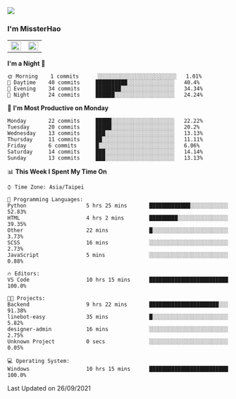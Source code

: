 ![](https://komarev.com/ghpvc/?username=MissterHao&color=ff69b4)

### I'm MissterHao


<!-- Readme stats -->
<!-- https://github.com/anuraghazra/github-readme-stats -->
<table>
<tr>
    <td valign="top" width="50%">
    <img src="https://github-readme-stats.vercel.app/api?username=MissterHao&hide_border=true&show_icons=true&locale=en" align="left" style="width: 100%" />
    </td>
    <td valign="top" width="50%">
    <img src="https://github-readme-stats.vercel.app/api/top-langs?username=MissterHao&hide_border=true&show_icons=true&locale=en&layout=compact" align="left" style="width: 100%" />
    </td>
</tr>
</table>  


<!--START_SECTION:waka-->
**I'm a Night 🦉** 

```text
🌞 Morning    1 commits      ░░░░░░░░░░░░░░░░░░░░░░░░░   1.01% 
🌆 Daytime    40 commits     ██████████░░░░░░░░░░░░░░░   40.4% 
🌃 Evening    34 commits     ████████░░░░░░░░░░░░░░░░░   34.34% 
🌙 Night      24 commits     ██████░░░░░░░░░░░░░░░░░░░   24.24%

```
📅 **I'm Most Productive on Monday** 

```text
Monday       22 commits     █████░░░░░░░░░░░░░░░░░░░░   22.22% 
Tuesday      20 commits     █████░░░░░░░░░░░░░░░░░░░░   20.2% 
Wednesday    13 commits     ███░░░░░░░░░░░░░░░░░░░░░░   13.13% 
Thursday     11 commits     ██░░░░░░░░░░░░░░░░░░░░░░░   11.11% 
Friday       6 commits      █░░░░░░░░░░░░░░░░░░░░░░░░   6.06% 
Saturday     14 commits     ███░░░░░░░░░░░░░░░░░░░░░░   14.14% 
Sunday       13 commits     ███░░░░░░░░░░░░░░░░░░░░░░   13.13%

```


📊 **This Week I Spent My Time On** 

```text
⌚︎ Time Zone: Asia/Taipei

💬 Programming Languages: 
Python                   5 hrs 25 mins       █████████████░░░░░░░░░░░░   52.83% 
HTML                     4 hrs 2 mins        █████████░░░░░░░░░░░░░░░░   39.35% 
Other                    22 mins             █░░░░░░░░░░░░░░░░░░░░░░░░   3.73% 
SCSS                     16 mins             ░░░░░░░░░░░░░░░░░░░░░░░░░   2.73% 
JavaScript               5 mins              ░░░░░░░░░░░░░░░░░░░░░░░░░   0.88%

🔥 Editors: 
VS Code                  10 hrs 15 mins      █████████████████████████   100.0%

🐱‍💻 Projects: 
Backend                  9 hrs 22 mins       ██████████████████████░░░   91.38% 
linebot-easy             35 mins             █░░░░░░░░░░░░░░░░░░░░░░░░   5.82% 
designer-admin           16 mins             ░░░░░░░░░░░░░░░░░░░░░░░░░   2.75% 
Unknown Project          0 secs              ░░░░░░░░░░░░░░░░░░░░░░░░░   0.05%

💻 Operating System: 
Windows                  10 hrs 15 mins      █████████████████████████   100.0%

```


 Last Updated on 26/09/2021
<!--END_SECTION:waka-->

<!--
**MissterHao/MissterHao** is a ✨ _special_ ✨ repository because its `README.md` (this file) appears on your GitHub profile.

Here are some ideas to get you started:

- 🔭 I’m currently working on ...
- 🌱 I’m currently learning ...
- 👯 I’m looking to collaborate on ...
- 🤔 I’m looking for help with ...
- 💬 Ask me about ...
- 📫 How to reach me: ...
- 😄 Pronouns: ...
- ⚡ Fun fact: ...
-->
